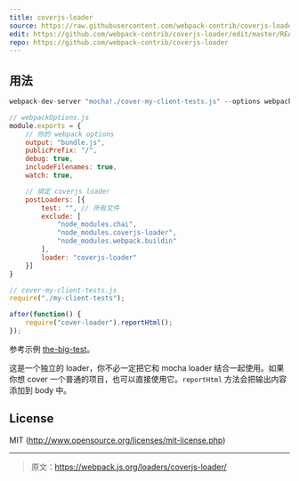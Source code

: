 ```yaml
---
title: coverjs-loader
source: https://raw.githubusercontent.com/webpack-contrib/coverjs-loader/master/README.md
edit: https://github.com/webpack-contrib/coverjs-loader/edit/master/README.md
repo: https://github.com/webpack-contrib/coverjs-loader
---
```



## 用法

``` javascript
webpack-dev-server "mocha!./cover-my-client-tests.js" --options webpackOptions.js
```

``` javascript
// webpackOptions.js
module.exports = {
	// 你的 webpack options
	output: "bundle.js",
	publicPrefix: "/",
	debug: true,
	includeFilenames: true,
	watch: true,

	// 绑定 coverjs loader
	postLoaders: [{
		test: "", // 所有文件
		exclude: [
			"node_modules.chai",
			"node_modules.coverjs-loader",
			"node_modules.webpack.buildin"
		],
		loader: "coverjs-loader"
	}]
}
```

``` javascript
// cover-my-client-tests.js
require("./my-client-tests");

after(function() {
	require("cover-loader").reportHtml();
});
```

参考示例 [the-big-test](https://github.com/webpack/the-big-test)。

这是一个独立的 loader，你不必一定把它和 mocha loader 结合一起使用。如果你想 cover 一个普通的项目，也可以直接使用它。`reportHtml` 方法会把输出内容添加到 body 中。


## License

MIT (http://www.opensource.org/licenses/mit-license.php)

***

> 原文：https://webpack.js.org/loaders/coverjs-loader/
